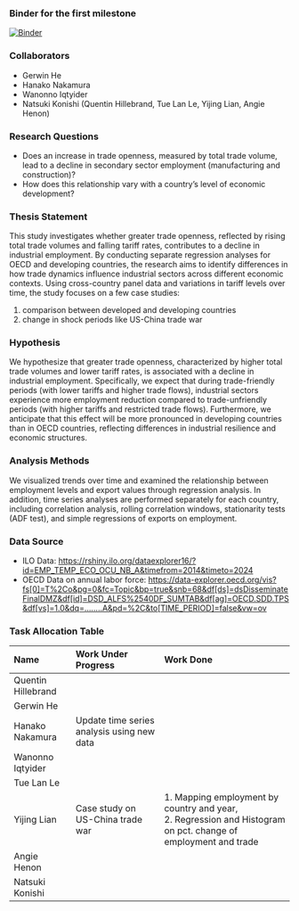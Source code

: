 ### Binder for the first milestone

[![Binder](https://mybinder.org/badge_logo.svg)](https://mybinder.org/v2/gh/Gericko/graspp-25S-trade/HEAD?urlpath=%2Fdoc%2Ftree%2Fnotebooks%2Fmilestone_1.ipynb)


### Collaborators
- Gerwin He
- Hanako Nakamura 
- Wanonno Iqtyider
- Natsuki Konishi
(Quentin Hillebrand, Tue Lan Le, Yijing Lian, Angie Henon)

### Research Questions
- Does an increase in trade openness, measured by total trade volume, lead to a decline in secondary sector employment (manufacturing and construction)?
- How does this relationship vary with a country’s level of economic development?

### Thesis Statement
This study investigates whether greater trade openness, reflected by rising total trade volumes and falling tariff rates, contributes to a decline in industrial employment. By conducting separate regression analyses for OECD and developing countries, the research aims to identify differences in how trade dynamics influence industrial sectors across different economic contexts. Using cross-country panel data and variations in tariff levels over time, the study focuses on a few case studies:
1. comparison between developed and developing countries
2. change in shock periods like US-China trade war

### Hypothesis
We hypothesize that greater trade openness, characterized by higher total trade volumes and lower tariff rates, is associated with a decline in industrial employment. Specifically, we expect that during trade-friendly periods (with lower tariffs and higher trade flows), industrial sectors experience more employment reduction compared to trade-unfriendly periods (with higher tariffs and restricted trade flows). Furthermore, we anticipate that this effect will be more pronounced in developing countries than in OECD countries, reflecting differences in industrial resilience and economic structures.

### Analysis Methods 
We visualized trends over time and examined the relationship between employment levels and export values through regression analysis. In addition, time series analyses are performed separately for each country, including correlation analysis, rolling correlation windows, stationarity tests (ADF test), and simple regressions of exports on employment.

### Data Source
- ILO Data: https://rshiny.ilo.org/dataexplorer16/?id=EMP_TEMP_ECO_OCU_NB_A&timefrom=2014&timeto=2024
- OECD Data on annual labor force: https://data-explorer.oecd.org/vis?fs[0]=T%2Co&pg=0&fc=Topic&bp=true&snb=68&df[ds]=dsDisseminateFinalDMZ&df[id]=DSD_ALFS%2540DF_SUMTAB&df[ag]=OECD.SDD.TPS&df[vs]=1.0&dq=........A&pd=%2C&to[TIME_PERIOD]=false&vw=ov

### Task Allocation Table
| Name               | Work Under Progress              | Work Done           |
|:------------------|:------------------|:---------------|
| Quentin Hillebrand |                                  |                     |
| Gerwin He          |                                  |                     |
| Hanako Nakamura    |Update time series analysis using new data|                     |
| Wanonno Iqtyider   |                                  |                     |
| Tue Lan Le         |                                  |                     |
| Yijing Lian        | Case study on US-China trade war | 1. Mapping employment by country and year,<br>2. Regression and Histogram on pct. change of employment and trade|
| Angie Henon        |                                  |                     |
| Natsuki Konishi    |                                  |                     |